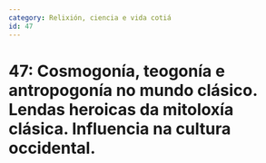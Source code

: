 ```yaml
---
category: Relixión, ciencia e vida cotiá
id: 47
---
```


# 47: Cosmogonía, teogonía e antropogonía no mundo clásico. Lendas heroicas da mitoloxía clásica. Influencia na cultura occidental.
